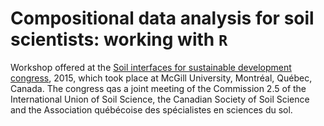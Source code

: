 # Compositional data analysis for soil scientists: working with `R`

Workshop offered at the [Soil interfaces for sustainable development congress](http://ismom2015.conference.mcgill.ca/index0f50.html), 2015, which took place at McGill University, Montréal, Québec, Canada. The congress qas a joint meeting of the Commission 2.5 of the International Union of Soil Science, the Canadian Society of Soil Science and the Association québécoise des spécialistes en sciences du sol.
